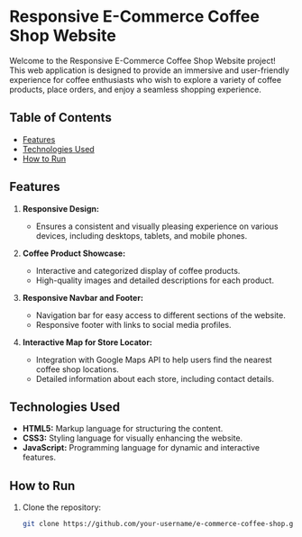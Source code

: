 # Responsive E-Commerce Coffee Shop Website

Welcome to the Responsive E-Commerce Coffee Shop Website project! This web application is designed to provide an immersive and user-friendly experience for coffee enthusiasts who wish to explore a variety of coffee products, place orders, and enjoy a seamless shopping experience.

## Table of Contents

- [Features](#features)
- [Technologies Used](#technologies-used)
- [How to Run](#how-to-run)

## Features

1. **Responsive Design:**
   - Ensures a consistent and visually pleasing experience on various devices, including desktops, tablets, and mobile phones.

2. **Coffee Product Showcase:**
   - Interactive and categorized display of coffee products.
   - High-quality images and detailed descriptions for each product.
  
3. **Responsive Navbar and Footer:**
   - Navigation bar for easy access to different sections of the website.
   - Responsive footer with links to social media profiles.

4. **Interactive Map for Store Locator:**
   - Integration with Google Maps API to help users find the nearest coffee shop locations.
   - Detailed information about each store, including contact details.
  
## Technologies Used

- **HTML5:** Markup language for structuring the content.
- **CSS3:** Styling language for visually enhancing the website.
- **JavaScript:** Programming language for dynamic and interactive features.

## How to Run

1. Clone the repository:

   ```bash
   git clone https://github.com/your-username/e-commerce-coffee-shop.git

